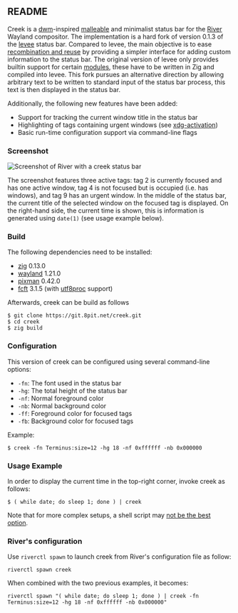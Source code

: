 ## README

Creek is a [dwm]-inspired [malleable] and minimalist status bar for the [River] Wayland compositor.
The implementation is a hard fork of version 0.1.3 of the [levee] status bar.
Compared to levee, the main objective is to ease [recombination and reuse][malleable reuse] by providing a simpler interface for adding custom information to the status bar.
The original version of levee only provides builtin support for certain [modules][levee modules], these have to be written in Zig and compiled into levee.
This fork pursues an alternative direction by allowing arbitrary text to be written to standard input of the status bar process, this text is then displayed in the status bar.

Additionally, the following new features have been added:

* Support for tracking the current window title in the status bar
* Highlighting of tags containing urgent windows (see [xdg-activation])
* Basic run-time configuration support via command-line flags

### Screenshot

![Screenshot of River with a creek status bar](https://files.8pit.net/img/creek-screenshot-20240302.png)

The screenshot features three active tags: tag 2 is currently focused and has one active window, tag 4 is not focused but is occupied (i.e. has windows), and tag 9 has an urgent window.
In the middle of the status bar, the current title of the selected window on the focused tag is displayed.
On the right-hand side, the current time is shown, this is information is generated using `date(1)` (see usage example below).

### Build

The following dependencies need to be installed:

* [zig] 0.13.0
* [wayland] 1.21.0
* [pixman] 0.42.0
* [fcft] 3.1.5 (with [utf8proc] support)

Afterwards, creek can be build as follows

    $ git clone https://git.8pit.net/creek.git
    $ cd creek
    $ zig build

### Configuration

This version of creek can be configured using several command-line options:

* `-fn`: The font used in the status bar
* `-hg`: The total height of the status bar
* `-nf`: Normal foreground color
* `-nb`: Normal background color
* `-ff`: Foreground color for focused tags
* `-fb`: Background color for focused tags

Example:

    $ creek -fn Terminus:size=12 -hg 18 -nf 0xffffff -nb 0x000000

### Usage Example

In order to display the current time in the top-right corner, invoke creek as follows:

    $ ( while date; do sleep 1; done ) | creek

Note that for more complex setups, a shell script may [not be the best option](https://flak.tedunangst.com/post/rough-idling).

### River's configuration

Use `riverctl spawn` to launch creek from River's configuration file as follow:

    riverctl spawn creek

When combined with the two previous examples, it becomes:

    riverctl spawn "( while date; do sleep 1; done ) | creek -fn Terminus:size=12 -hg 18 -nf 0xffffff -nb 0x000000"


[dwm]: https://dwm.suckless.org/
[River]: https://github.com/riverwm/river/
[malleable]: https://malleable.systems/
[malleable reuse]: https://malleable.systems/mission/#2-arbitrary-recombination-and-reuse
[levee]: https://sr.ht/~andreafeletto/levee
[levee modules]: https://git.sr.ht/~andreafeletto/levee/tree/v0.1.3/item/src/modules
[xdg-activation]: https://wayland.app/protocols/xdg-activation-v1
[zig]: https://ziglang.org/
[wayland]: https://wayland.freedesktop.org/
[pixman]: http://pixman.org/
[fcft]: https://codeberg.org/dnkl/fcft/
[utf8proc]: https://juliastrings.github.io/utf8proc/
